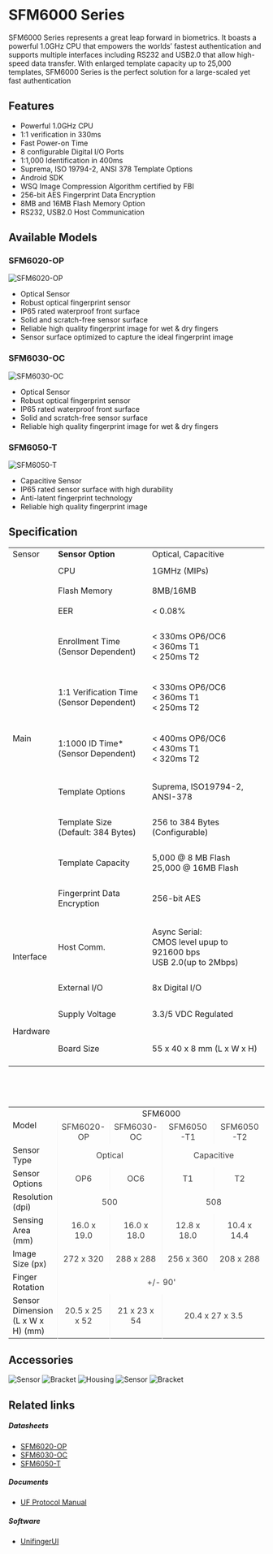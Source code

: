 # SFM6000 Series 
SFM6000 Series represents a great leap forward in biometrics.
It boasts a powerful 1.0GHz CPU that empowers the worlds’
fastest authentication and supports multiple interfaces
including RS232 and USB2.0 that allow high-speed data
transfer. With enlarged template capacity up to 25,000
templates, SFM6000 Series is the perfect solution for
a large-scaled yet fast authentication

## Features
- Powerful 1.0GHz CPU
- 1:1 verification in 330ms
- Fast Power-on Time
- 8 configurable Digital I/O Ports
- 1:1,000 Identification in 400ms
- Suprema, ISO 19794-2, ANSI 378 Template Options
- Android SDK
- WSQ Image Compression Algorithm certified by FBI
- 256-bit AES Fingerprint Data Encryption
- 8MB and 16MB Flash Memory Option
- RS232, USB2.0 Host Communication

## Available Models

### SFM6020-OP

![](https://www.supremainc.com/sites/all/themes/suprema/images/products/sfm6000/2017_01_24/sfm6020-op5.png "SFM6020-OP")

- Optical Sensor
- Robust optical fingerprint sensor
- IP65 rated waterproof front surface
- Solid and scratch-free sensor surface
- Reliable high quality fingerprint image for wet & dry fingers
- Sensor surface optimized to capture the ideal fingerprint image

### SFM6030-OC

![](https://www.supremainc.com/sites/all/themes/suprema/images/products/sfm6000/2017_01_24/sfm6030-oc6.png "SFM6030-OC")

- Optical Sensor
- Robust optical fingerprint sensor
- IP65 rated waterproof front surface
- Solid and scratch-free sensor surface
- Reliable high quality fingerprint image for wet & dry fingers

### SFM6050-T

![](https://www.supremainc.com/sites/all/themes/suprema/images/products/sfm6000/2017_01_24/sfm6050-t1.png "SFM6050-T")

- Capacitive Sensor
- IP65 rated sensor surface with high durability
- Anti-latent fingerprint technology
- Reliable high quality fingerprint image

## Specification

<div>
<table class="product-table">
	<tbody>		
		<tr class="sub-top">
			<td class="product_title">Sensor</td>			
			<td><b>Sensor Option</b></td>			
			<td>Optical, Capacitive</td>
		</tr>
		<tr class="sub-top">
			<td class="product_title" rowspan="10" height="700">Main</td>
			<td>CPU</td>
			<td>1GMHz (MIPs)</td>	
		</tr>
		<tr>
			<td>Flash Memory</td>
			<td>8MB/16MB</td>
		</tr>
		<tr>
			<td>EER</td>
			<td>< 0.08%</td>
		</tr>
		<tr>
			<td>Enrollment Time<br>(Sensor Dependent)</td>
			<td>< 330ms OP6/OC6<br>< 360ms T1<br>< 250ms T2</td>
		</tr>
		<tr>
			<td>1:1 Verification Time<br>(Sensor Dependent)</td>
			<td>< 330ms OP6/OC6<br>< 360ms T1<br>< 250ms T2</td>
		</tr>
		<tr>
			<td>1:1000 ID Time*<br>(Sensor Dependent)</td>
			<td>< 400ms OP6/OC6<br>< 430ms T1<br>< 320ms T2</td>
		</tr>
		<tr>
			<td>Template Options</td>
			<td>Suprema, ISO19794-2, ANSI-378</td>
		</tr>
		<tr>
			<td>Template Size<br>(Default: 384 Bytes)</td>
			<td>256 to 384 Bytes<br>(Configurable)</td>
		</tr>
		<tr>
			<td>Template Capacity</td>
			<td>5,000 @ 8 MB Flash<br>25,000 @ 16MB Flash</td>
		</tr>
		<tr class="sub-bottom">
			<td>Fingerprint Data Encryption</td>
			<td>256-bit AES</td>			
		</tr>
		<tr class="sub-top">
			<td class="product_title" rowspan="2" height="160">Interface</td>			
			<td>Host Comm.</td>			
			<td>Async Serial:<br>CMOS level upup to 921600 bps <br>USB 2.0(up to 2Mbps)</td>
		</tr>
		<tr class="sub-bottom">
			<td>External I/O</td>
			<td>8x Digital I/O</td>			
		</tr>
		<tr class="sub-top">
			<td class="product_title" rowspan="2" height="135">Hardware</td>			
			<td>Supply Voltage</td>			
			<td>3.3/5 VDC Regulated</td>
		</tr>
		<tr class="sub-bottom">
			<td>Board Size</td>
			<td>55 x 40 x 8 mm (L x W x H)</td>	
		</tr>		
	</tbody>
</table>

<p>&nbsp;</p>
<p>&nbsp;</p>

<table class="product-table">
<tbody>
  <tr class="sub-top">
    <td rowspan="2" class="product_title" style="vertical-align:center;">Model</td>
    <td colspan="4" style="text-align: center; vertical-align:center;">SFM6000</td>
  </tr>
  <tr class="sub-top">
    <td style=" border-left: 1px solid #f3f3f3;	color: #3c3c3c;	font-weight: normal;	width: auto; text-align: center; vertical-align: center;">SFM6020-OP</td>
    <td style=" border-left: 1px solid #f3f3f3;	color: #3c3c3c;	font-weight: normal;	width: auto; text-align: center; vertical-align: center;">SFM6030-OC</td>
    <td style=" border-left: 1px solid #f3f3f3;	color: #3c3c3c;	font-weight: normal;	width: auto; text-align: center; vertical-align: center;">SFM6050-T1</td>
    <td style=" border-left: 1px solid #f3f3f3;	color: #3c3c3c;	font-weight: normal;	width: auto; text-align: center; vertical-align: center;">SFM6050-T2</td>
  </tr>
  <tr class="sub-top">
    <td class="product_title">Sensor Type</td>
    <td style=" border-left: 1px solid #f3f3f3;	color: #3c3c3c;	font-weight: normal;	width: auto; text-align: center; vertical-align: center;" colspan="2">Optical</td>
    <td style=" border-left: 1px solid #f3f3f3;	color: #3c3c3c;	font-weight: normal;	width: auto; text-align: center; vertical-align: center;" colspan="2">Capacitive</td>
  </tr>
  <tr class="sub-top">
    <td class="product_title">Sensor Options</td>
    <td style=" border-left: 1px solid #f3f3f3;	color: #3c3c3c;	font-weight: normal;	width: auto; text-align: center; vertical-align: center;">OP6</td>
    <td style=" border-left: 1px solid #f3f3f3;	color: #3c3c3c;	font-weight: normal;	width: auto; text-align: center; vertical-align: center;">OC6</td>
    <td style=" border-left: 1px solid #f3f3f3;	color: #3c3c3c;	font-weight: normal;	width: auto; text-align: center; vertical-align: center;">T1</td>
    <td style=" border-left: 1px solid #f3f3f3;	color: #3c3c3c;	font-weight: normal;	width: auto; text-align: center; vertical-align: center;">T2</td>
  </tr>
  <tr class="sub-top">
    <td class="product_title">Resolution (dpi)</td>
    <td style=" border-left: 1px solid #f3f3f3;	color: #3c3c3c;	font-weight: normal;	width: auto; text-align: center; vertical-align: center;" colspan="2">500</td>
    <td style=" border-left: 1px solid #f3f3f3;	color: #3c3c3c;	font-weight: normal;	width: auto; text-align: center; vertical-align: center;" colspan="2">508</td>
  </tr>
  <tr class="sub-top">
    <td class="product_title">Sensing Area (mm)</td>
    <td style=" border-left: 1px solid #f3f3f3;	color: #3c3c3c;	font-weight: normal;	width: auto; text-align: center; vertical-align: center;">16.0 x 19.0</td>
    <td style=" border-left: 1px solid #f3f3f3;	color: #3c3c3c;	font-weight: normal;	width: auto; text-align: center; vertical-align: center;">16.0 x 18.0</td>
    <td style=" border-left: 1px solid #f3f3f3;	color: #3c3c3c;	font-weight: normal;	width: auto; text-align: center; vertical-align: center;">12.8 x 18.0</td>
    <td style=" border-left: 1px solid #f3f3f3;	color: #3c3c3c;	font-weight: normal;	width: auto; text-align: center; vertical-align: center;">10.4 x 14.4</td>
  </tr>
  <tr class="sub-top">
    <td class="product_title">Image Size (px)</td>
    <td style=" border-left: 1px solid #f3f3f3;	color: #3c3c3c;	font-weight: normal;	width: auto; text-align: center; vertical-align: center;">272 x 320</td>
    <td style=" border-left: 1px solid #f3f3f3;	color: #3c3c3c;	font-weight: normal;	width: auto; text-align: center; vertical-align: center;">288 x 288</td>
    <td style=" border-left: 1px solid #f3f3f3;	color: #3c3c3c;	font-weight: normal;	width: auto; text-align: center; vertical-align: center;">256 x 360</td>
    <td style=" border-left: 1px solid #f3f3f3;	color: #3c3c3c;	font-weight: normal;	width: auto; text-align: center; vertical-align: center;">208 x 288</td>
  </tr>
  <tr class="sub-top">
    <td class="product_title">Finger Rotation</td>
    <td style=" border-left: 1px solid #f3f3f3;	color: #3c3c3c;	font-weight: normal;	width: auto; text-align: center; vertical-align: center;" colspan="4">+/- 90'</td>
  </tr>
  <tr class="sub-top">
    <td class="product_title">Sensor Dimension<Br>(L x W x H) (mm)</td>
    <td style=" border-left: 1px solid #f3f3f3;	color: #3c3c3c;	font-weight: normal;	width: auto; text-align: center; vertical-align: center;">20.5 x 25 x 52</td>
    <td style=" border-left: 1px solid #f3f3f3;	color: #3c3c3c;	font-weight: normal;	width: auto; text-align: center; vertical-align: center;">21 x 23 x 54</td>
    <td style=" border-left: 1px solid #f3f3f3;	color: #3c3c3c;	font-weight: normal;	width: auto; text-align: center; vertical-align: center;" colspan="2">20.4 x 27 x 3.5</td>
  </tr>
 </tbody>
</table>
</div>

## Accessories
![Sensor](https://www.supremainc.com/sites/default/files/uploads/SFM4000/sfm-4000-acc1.jpg "Sensor")
![Bracket](https://www.supremainc.com/sites/default/files/uploads/SFM4000/sfm-4000-acc2.jpg "Bracket")
![Housing](https://www.supremainc.com/sites/default/files/uploads/SFM4000/sfm-4000-acc3.jpg "Housing")
![Sensor](https://www.supremainc.com/sites/default/files/uploads/SFM3000/tc_accessory.jpg "Sensor")
![Bracket](https://www.supremainc.com/sites/default/files/uploads/SFM3000/tc_bracket.jpg "Bracket")

## Related links
##### Datasheets
- [SFM6020-OP]()
- [SFM6030-OC]()
- [SFM6050-T]()

##### Documents
- [UF Protocol Manual](../documents/UF_Protocol_Manual/)

##### Software
- [UnifingerUI](/)